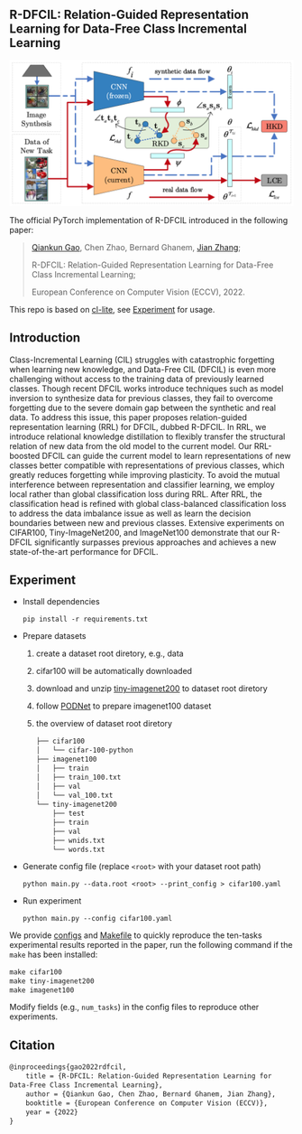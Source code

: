 ## R-DFCIL: Relation-Guided Representation Learning for Data-Free Class Incremental Learning

![Overview](./image/rdfcil.png)

The official PyTorch implementation of R-DFCIL introduced in the following paper:

> [Qiankun Gao](https://github.com/gqk), Chen Zhao, Bernard Ghanem, [Jian Zhang](https://github.com/jianzhangcs);
>
> R-DFCIL: Relation-Guided Representation Learning for Data-Free Class Incremental Learning;
>
> European Conference on Computer Vision (ECCV), 2022.

This repo is based on [cl-lite](https://github.com/gqk/cl-lite), see [Experiment](#experiment) for usage.

## Introduction

Class-Incremental Learning (CIL) struggles with catastrophic forgetting when learning new knowledge, and Data-Free CIL (DFCIL) is even more challenging without access to the training data of previously learned classes. Though recent DFCIL works introduce techniques such as model inversion to synthesize data for previous classes, they fail to overcome forgetting due to the severe domain gap between the synthetic and real data. To address this issue, this paper proposes relation-guided representation learning (RRL) for DFCIL, dubbed R-DFCIL. In RRL, we introduce relational knowledge distillation to flexibly transfer the structural relation of new data from the old model to the current model. Our RRL-boosted DFCIL can guide the current model to learn representations of new classes better compatible with representations of previous classes, which greatly reduces forgetting while improving plasticity. To avoid the mutual interference between representation and classifier learning, we employ local rather than global classification loss during RRL. After RRL, the classification head is refined with global class-balanced classification loss to address the data imbalance issue as well as learn the decision boundaries between new and previous classes. Extensive experiments on CIFAR100, Tiny-ImageNet200, and ImageNet100 demonstrate that our R-DFCIL significantly surpasses previous approaches and achieves a new state-of-the-art performance for DFCIL.

## Experiment

- Install dependencies

    ```shell
    pip install -r requirements.txt
    ```
- Prepare datasets

    1. create a dataset root diretory, e.g., data
    2. cifar100 will be automatically downloaded
    3. download and unzip [tiny-imagenet200](http://cs231n.stanford.edu/tiny-imagenet-200.zip) to dataset root diretory
    4. follow [PODNet](https://github.com/arthurdouillard/incremental_learning.pytorch/tree/master/imagenet_split) to prepare imagenet100 dataset
    5. the overview of dataset root diretory

        ```shell
        ├── cifar100
        │   └── cifar-100-python
        ├── imagenet100
        │   ├── train
        │   ├── train_100.txt
        │   ├── val
        │   └── val_100.txt
        └── tiny-imagenet200
            ├── test
            ├── train
            ├── val
            ├── wnids.txt
            └── words.txt
        ```

- Generate config file (replace `<root>` with your dataset root path)

    ```shell
    python main.py --data.root <root> --print_config > cifar100.yaml
    ```

- Run experiment

    ```shell
    python main.py --config cifar100.yaml
    ```

We provide [configs](./config) and [Makefile](./Makefile) to quickly reproduce the ten-tasks experimental results reported in the paper, run the following command if the `make` has been installed:

```shell
make cifar100
make tiny-imagenet200
make imagenet100
```

Modify fields (e.g., `num_tasks`) in the config files to reproduce other experiments.

## Citation

```
@inproceedings{gao2022rdfcil,
    title = {R-DFCIL: Relation-Guided Representation Learning for Data-Free Class Incremental Learning},
    author = {Qiankun Gao, Chen Zhao, Bernard Ghanem, Jian Zhang},
    booktitle = {European Conference on Computer Vision (ECCV)},
    year = {2022}
}
```
